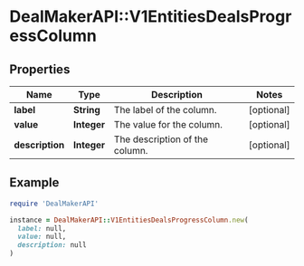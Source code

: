 # DealMakerAPI::V1EntitiesDealsProgressColumn

## Properties

| Name | Type | Description | Notes |
| ---- | ---- | ----------- | ----- |
| **label** | **String** | The label of the column. | [optional] |
| **value** | **Integer** | The value for the column. | [optional] |
| **description** | **Integer** | The description of the column. | [optional] |

## Example

```ruby
require 'DealMakerAPI'

instance = DealMakerAPI::V1EntitiesDealsProgressColumn.new(
  label: null,
  value: null,
  description: null
)
```

